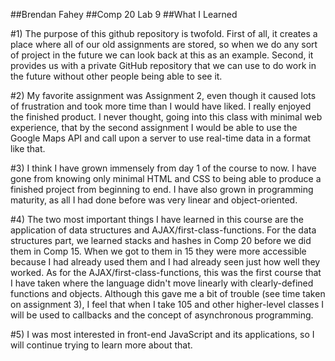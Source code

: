 ##Brendan Fahey
##Comp 20 Lab 9
##What I Learned

#1) The purpose of this github repository is twofold. First of all, it creates a place where all of our old assignments are stored, so when we do any sort of project in the future we can look back at this as an example. Second, it provides us with a private GitHub repository that we can use to do work in the future without other people being able to see it.

#2) My favorite assignment was Assignment 2, even though it caused lots of frustration and took more time than I would have liked. I really enjoyed the finished product. I never thought, going into this class with minimal web experience, that by the second assignment I would be able to use the Google Maps API and call upon a server to use real-time data in a format like that.

#3) I think I have grown immensely from day 1 of the course to now. I have gone from knowing only minimal HTML and CSS to being able to produce a finished project from beginning to end. I have also grown in programming maturity, as all I had done before was very linear and object-oriented.

#4) The two most important things I have learned in this course are the application of data structures and AJAX/first-class-functions. For the data structures part, we learned stacks and hashes in Comp 20 before we did them in Comp 15. When we got to them in 15 they were more accessible because I had already used them and I had already seen just how well they worked. As for the AJAX/first-class-functions, this was the first course that I have taken where the language didn't move linearly with clearly-defined functions and objects. Although this gave me a bit of trouble (see time taken on assignment 3), I feel that when I take 105 and other higher-level classes I will be used to callbacks and the concept of asynchronous programming.

#5) I was most interested in front-end JavaScript and its applications, so I will continue trying to learn more about that.
